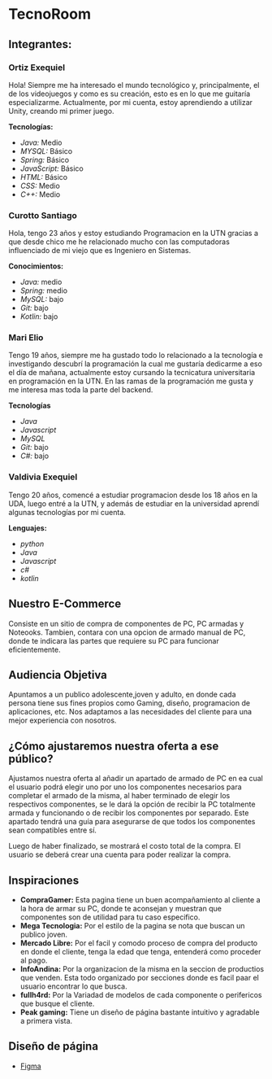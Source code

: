 # TecnoRoom
## Integrantes:
### Ortiz Exequiel
Hola! Siempre me ha interesado el mundo tecnológico y, principalmente, el de los videojuegos y como es su creación, esto es en lo que me guitaría especializarme. Actualmente, por mi cuenta, estoy aprendiendo a utilizar Unity, creando mi primer juego.

**Tecnologías:**
* *Java:* Medio
* *MYSQL:* Básico
* *Spring:* Básico
* *JavaScript:* Básico
* *HTML:* Básico
* *CSS:* Medio
* *C++:* Medio

### Curotto Santiago
Hola, tengo 23 años y estoy estudiando Programacion en la UTN gracias a que desde chico me he relacionado mucho con las computadoras influenciado de mi viejo que es Ingeniero en Sistemas. 

**Conocimientos:**

* *Java:* medio
* *Spring:* medio
* *MySQL:* bajo
* *Git:* bajo
* *Kotlin:* bajo

### Mari Elio

Tengo 19 años, siempre me ha gustado todo lo relacionado a la tecnología e investigando descubrí la programación la cual me gustaría dedicarme a eso el día de mañana, actualmente estoy cursando la tecnicatura universitaria en programación en la UTN. En las ramas de la programación me gusta y me interesa mas toda la parte del backend.

**Tecnologías**

* *Java*
* *Javascript* 
* *MySQL*
* *Git:* bajo
* *C#:* bajo

### Valdivia Exequiel
Tengo 20 años, comencé a estudiar programacion desde los 18 años en la UDA, luego entré a la UTN, y además de estudiar en la universidad aprendí algunas tecnologías por mi cuenta.

**Lenguajes:** 

* *python* 
* *Java* 
* *Javascript* 
* *c#* 
* *kotlin*


## Nuestro E-Commerce

Consiste en un sitio de compra de componentes de PC, PC armadas y Noteooks. Tambien, contara con una opcion de armado manual de PC, donde te indicara las partes que requiere su PC para funcionar eficientemente. 

## Audiencia Objetiva

Apuntamos a un publico adolescente,joven y adulto, en donde cada persona tiene sus fines propios como Gaming, diseño, programacion de aplicaciones, etc. Nos adaptamos a las necesidades del cliente para una mejor experiencia con nosotros. 

## ¿Cómo ajustaremos nuestra oferta a ese público?

Ajustamos nuestra oferta al añadir un apartado de armado de PC en ea cual el usuario podrá elegir uno por uno los componentes necesarios para completar el armado de la misma, al haber terminado de elegir los respectivos componentes, se le dará la opción de recibir la PC totalmente armada y funcionando o de recibir los componentes por separado. Este apartado tendrá una guía para asegurarse de que todos los componentes sean compatibles entre sí.

Luego de haber finalizado, se mostrará el costo total de la compra. El usuario se deberá crear una cuenta para poder realizar la compra.

## Inspiraciones
* **CompraGamer:** Esta pagina tiene un buen acompañamiento al cliente a la hora de armar su PC, donde te aconsejan y muestran que componentes son de utilidad para tu caso especifico.
* **Mega Tecnologia:** Por el estilo de la pagina se nota que buscan un publico joven.
* **Mercado Libre:** Por el facil y comodo proceso de compra del producto en donde el cliente, tenga la edad que tenga, entenderá como proceder al pago.
* **InfoAndina:** Por la organizacion de la misma en la seccion de productios que venden. Esta todo organizado por secciones donde es facil paar el usuario encontrar lo que busca.
* **fullh4rd:** Por la Variadad de modelos de cada componente o perifericos que busque el cliente.
* **Peak gaming:** Tiene un diseño de página bastante intuitivo y agradable a primera vista.

## Diseño de página 
* [Figma](https://www.figma.com/file/uVIXGvhmUZW3eAFkDQ4NLL/Untitled?node-id=0%3A1)
